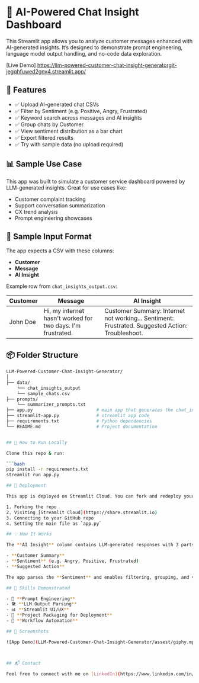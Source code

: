 # 🧠 AI-Powered Chat Insight Dashboard

This Streamlit app allows you to analyze customer messages enhanced with AI-generated insights. It’s designed to demonstrate prompt engineering, language model output handling, and no-code data exploration.

[Live Demo] https://llm-powered-customer-chat-insight-generatorgit-jegqhfuwed2gnv4.streamlit.app/

## 📂 Features

- ✅ Upload AI-generated chat CSVs  
- ✅ Filter by Sentiment (e.g. Positive, Angry, Frustrated)  
- ✅ Keyword search across messages and AI insights  
- ✅ Group chats by Customer  
- ✅ View sentiment distribution as a bar chart  
- ✅ Export filtered results  
- ✅ Try with sample data (no upload required)

## 📊 Sample Use Case

This app was built to simulate a customer service dashboard powered by LLM-generated insights. Great for use cases like:

- Customer complaint tracking
- Support conversation summarization
- CX trend analysis
- Prompt engineering showcases

## 📝 Sample Input Format

The app expects a CSV with these columns:

- **Customer**
- **Message**
- **AI Insight**

Example row from `chat_insights_output.csv`:

| Customer   | Message                                                     | AI Insight                                                                                      |
|------------|-------------------------------------------------------------|--------------------------------------------------------------------------------------------------|
| John Doe   | Hi, my internet hasn't worked for two days. I'm frustrated. | Customer Summary: Internet not working... Sentiment: Frustrated. Suggested Action: Troubleshoot. |

## 📦 Folder Structure
```bash
LLM-Powered-Customer-Chat-Insight-Generator/
│
├── data/
    └── chat_insights_output
    └── sample_chats.csv
├── prompts/
    └── summarizer_prompts.txt
├── app.py                        # main app that generates the chat_insights
├── streamlit-app.py              # streamlit app code
├── requirements.txt              # Python dependencies
└── README.md                     # Project documentation


## 🚀 How to Run Locally

Clone this repo & run:

```bash
pip install -r requirements.txt
streamlit run app.py

## 📡 Deployment

This app is deployed on Streamlit Cloud. You can fork and redeploy your own version easily by:

1. Forking the repo
2. Visiting [Streamlit Cloud](https://share.streamlit.io)
3. Connecting to your GitHub repo
4. Setting the main file as `app.py`

## 💡 How It Works

The **AI Insight** column contains LLM-generated responses with 3 parts:

- **Customer Summary**
- **Sentiment** (e.g. Angry, Positive, Frustrated)
- **Suggested Action**

The app parses the **Sentiment** and enables filtering, grouping, and visualization to make sense of high-volume customer feedback.

## 🎯 Skills Demonstrated

- 🧠 **Prompt Engineering**
- 🛠️ **LLM Output Parsing**
- 📊 **Streamlit UI/UX**
- 📁 **Project Packaging for Deployment**
- 🔁 **Workflow Automation**

## 📸 Screenshots

![App Demo](LLM-Powered-Customer-Chat-Insight-Generator/assest/giphy.mp4)



## 📬 Contact

Feel free to connect with me on [LinkedIn](https://www.linkedin.com/in/oluwafemi-oloye-a3b772353/)

